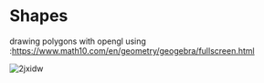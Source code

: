# Shapes
drawing polygons with opengl
using :https://www.math10.com/en/geometry/geogebra/fullscreen.html













![2jxidw](https://user-images.githubusercontent.com/38635461/46841944-1047db80-cdcb-11e8-9a27-cd1b7d7ae37a.gif)
